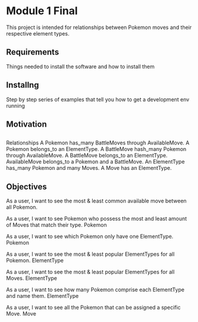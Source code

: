 # Module 1 Final
This project is intended for relationships between Pokemon moves and their respective element types.

## Requirements
Things needed to install the software and how to install them

## Installng
Step by step series of examples that tell you how to get a development env running

## Motivation

##
Relationships
A Pokemon has_many BattleMoves through AvailableMove.
A Pokemon belongs_to an ElementType.
A BattleMove hash_many Pokemon through AvailableMove.
A BattleMove belongs_to an ElementType.
AvailableMove belongs_to a Pokemon and a BattleMove.
An ElementType has_many Pokemon and many Moves.
A Move has an ElementType.

## Objectives
As a user, I want to see the most & least common available move between all Pokemon.

As a user, I want to see Pokemon who possess the most and least amount of Moves that match their type. Pokemon

As a user, I want to see which Pokemon only have one ElementType. Pokemon

As a user, I want to see the most & least popular ElementTypes for all Pokemon. ElementType

As a user, I want to see the most & least popular ElementTypes for all Moves. ElementType

As a user, I want to see how many Pokemon comprise each ElementType and name them. ElementType

As a user, I want to see all the Pokemon that can be assigned a specific Move. Move
